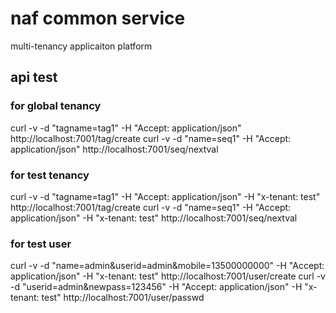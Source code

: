 # naf common service
multi-tenancy applicaiton platform

## api test

### for global tenancy
curl -v -d "tagname=tag1" -H "Accept: application/json" http://localhost:7001/tag/create
curl -v -d "name=seq1" -H "Accept: application/json" http://localhost:7001/seq/nextval
### for test tenancy
curl -v -d "tagname=tag1" -H "Accept: application/json" -H "x-tenant: test" http://localhost:7001/tag/create
curl -v -d "name=seq1" -H "Accept: application/json" -H "x-tenant: test" http://localhost:7001/seq/nextval

### for test user
curl -v -d "name=admin&userid=admin&mobile=13500000000" -H "Accept: application/json" -H "x-tenant: test" http://localhost:7001/user/create
curl -v -d "userid=admin&newpass=123456" -H "Accept: application/json" -H "x-tenant: test" http://localhost:7001/user/passwd